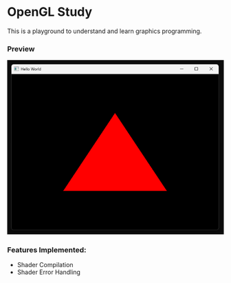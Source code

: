 # OpenGL Study
This is a playground to understand and learn graphics programming.

### Preview
![Preview.png](ReadMeImages%2FPreview.png)

### Features Implemented:
- Shader Compilation
- Shader Error Handling
